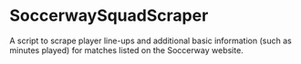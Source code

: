 # SoccerwaySquadScraper
A script to scrape player line-ups and additional basic information (such as minutes played) for matches listed on the Soccerway website. 
